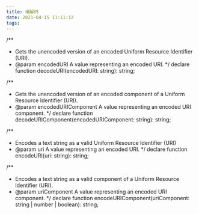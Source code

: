 ```yaml
---
title: 编解码
date: 2021-04-15 11:11:12
tags:
---
```

/**
 * Gets the unencoded version of an encoded Uniform Resource Identifier (URI).
 * @param encodedURI A value representing an encoded URI.
 */
declare function decodeURI(encodedURI: string): string;

/**
 * Gets the unencoded version of an encoded component of a Uniform Resource Identifier (URI).
 * @param encodedURIComponent A value representing an encoded URI component.
 */
declare function decodeURIComponent(encodedURIComponent: string): string;

/**
 * Encodes a text string as a valid Uniform Resource Identifier (URI)
 * @param uri A value representing an encoded URI.
 */
declare function encodeURI(uri: string): string;

/**
 * Encodes a text string as a valid component of a Uniform Resource Identifier (URI).
 * @param uriComponent A value representing an encoded URI component.
 */
declare function encodeURIComponent(uriComponent: string | number | boolean): string;